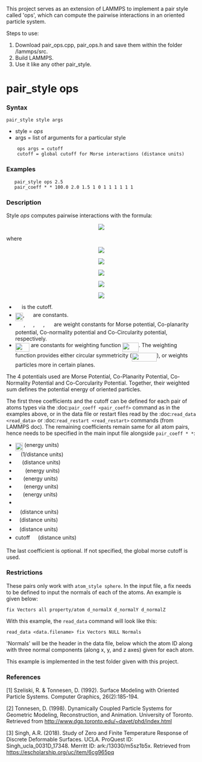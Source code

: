 This project serves as an extension of LAMMPS to implement a pair style called 'ops', which can compute the pairwise interactions in an oriented particle system. 

Steps to use:
1. Download pair_ops.cpp, pair_ops.h and save them within the folder /lammps/src.
2. Build LAMMPS.
3. Use it like any other pair_style.

# pair_style ops

### Syntax

`pair_style style args`

* style = *ops*
* args = list of arguments for a particular style
```
    ops args = cutoff
    cutoff = global cutoff for Morse interactions (distance units)
```
### Examples
```
   pair_style ops 2.5
   pair_coeff * * 100.0 2.0 1.5 1 0 1 1 1 1 1 1
``` 
### Description

Style *ops* computes pairwise interactions with the formula:

<p align="center"><img src="https://latex.codecogs.com/gif.latex?E%3D%5Calpha_m%5Cphi_m%28r_%7Bij%7D%29&plus;%5Calpha_p%5Cphi_p%28n_i%2Cr_%7Bij%7D%29&plus;%5Calpha_n%5Cphi_n%28n_i%2Cn_j%2Cr_%7Bij%7D%29&plus;%5Calpha_c%5Cphi_c%28n_i%2Cn_j%2Cr_%7Bij%7D%29%5Cquad%20r%3Cr_c" align=middle /></p>

where

<p align="center"><img src="https://latex.codecogs.com/gif.latex?%5Cphi_m%28r_%7Bij%7D%29%3DD_0%5Cleft%5Be%5E%7B-2%5Calpha%28r-r_0%29%7D-2e%5E%7B-%5Calpha%28r-r_0%29%7D%5Cright%5D" align=middle /></p>
<p align="center"><img src="https://latex.codecogs.com/gif.latex?%5Cphi_p%28n_i%2Cr_%7Bij%7D%29%3D%28n_i.r_%7Bij%7D%29%5E2%5Cpsi%28r_%7Bij%7D%29" align=middle /></p>
<p align="center"><img src="https://latex.codecogs.com/gif.latex?%5Cphi_n%28n_i%2Cn_j%2Cr_%7Bij%7D%29%3D%7Cn_i-n_j%7C%5E2%5Cpsi%28r_%7Bij%7D%29" align=middle /></p>
<p align="center"><img src="https://latex.codecogs.com/gif.latex?%5Cphi_c%28n_i%2Cn_j%2Cr_%7Bij%7D%29%3D%28%28n_i&plus;n_j%29.r_%7Bij%7D%29%5E2%5Cpsi%28r_%7Bij%7D%29" align=middle /></p>
<p align="center"><img src="https://latex.codecogs.com/gif.latex?%5Cpsi%28r_%7Bij%7D%29%3DKe%5E%7B%28-%5Cfrac%7Bx%5E2%7D%7B2a%5E2%7D-%5Cfrac%7By%5E2%7D%7B2b%5E2%7D-%5Cfrac%7Bz%5E2%7D%7B2c%5E2%7D%29%7D" align=middle /></p>
   
- <img src="https://rawgit.com/kannykanishk/ops-lammps/main/svgs/dc118d444558d9150b042da57bed75ea.svg?invert_in_darkmode" align=middle width=13.290972749999991pt height=14.15524440000002pt/> is the cutoff.
- <img src="https://rawgit.com/kannykanishk/ops-lammps/main/svgs/42fbe61bcc38cd8c7cb8a2f4abc9b4c7.svg?invert_in_darkmode" align=middle width=20.16214364999999pt height=22.465723500000017pt/>, <img src="https://rawgit.com/kannykanishk/ops-lammps/main/svgs/d6328eaebbcd5c358f426dbea4bdbf70.svg?invert_in_darkmode" align=middle width=15.13700594999999pt height=22.465723500000017pt/> are constants.
- <img src="https://rawgit.com/kannykanishk/ops-lammps/main/svgs/812375f957f3b78a317a4d7150c3ae73.svg?invert_in_darkmode" align=middle width=22.18049624999999pt height=14.15524440000002pt/>, <img src="https://rawgit.com/kannykanishk/ops-lammps/main/svgs/6c437e6db92ada6d18b2c92382e20721.svg?invert_in_darkmode" align=middle width=17.292125399999993pt height=14.15524440000002pt/>, <img src="https://rawgit.com/kannykanishk/ops-lammps/main/svgs/17275f74aac37adec4b7e565a0f8199a.svg?invert_in_darkmode" align=middle width=18.64167029999999pt height=14.15524440000002pt/>, <img src="https://rawgit.com/kannykanishk/ops-lammps/main/svgs/971651e87c9aebb6ec102860c98ae161.svg?invert_in_darkmode" align=middle width=16.390298099999992pt height=14.15524440000002pt/> are weight constants for Morse potential, Co-planarity potential, Co-normality potential and Co-Circularity potential, respectively.
- <img src="https://rawgit.com/kannykanishk/ops-lammps/main/svgs/c7511ce56cd9c8457f7a29917f39df8d.svg?invert_in_darkmode" align=middle width=37.46952164999999pt height=22.831056599999986pt/> are constants for weighting function <img src="https://rawgit.com/kannykanishk/ops-lammps/main/svgs/a5c4119e5685d6ff54503ba7c63bbcdb.svg?invert_in_darkmode" align=middle width=43.07662424999999pt height=24.65753399999998pt/>. The weighting function provides either circular symmetricity (<img src="https://rawgit.com/kannykanishk/ops-lammps/main/svgs/b11e6eeff71a96de798a5e4addc53da9.svg?invert_in_darkmode" align=middle width=66.6930165pt height=22.831056599999986pt/>), or weights particles more in certain planes.

The 4 potentials used are Morse Potential, Co-Planarity Potential, Co-Normality Potential and Co-Corcularity Potential. Together, their weighted sum defines the potential energy of oriented particles.

The first three coefficients and the cutoff can be defined for each pair of atoms types via the :doc:`pair_coeff <pair_coeff>` command as in the examples above, or in the data file or restart files read by the :doc:`read_data <read_data>` or :doc:`read_restart <read_restart>` commands (from LAMMPS doc). The remaining coefficients remain same for all atom pairs, hence needs to be specified in the main input file alongside `pair_coeff * *`:

* <img src="https://rawgit.com/kannykanishk/ops-lammps/main/svgs/084ad41df3595da9790e07d7d2fc9849.svg?invert_in_darkmode" align=middle width=20.09819954999999pt height=22.465723500000017pt/> (energy units)
* <img src="https://rawgit.com/kannykanishk/ops-lammps/main/svgs/c745b9b57c145ec5577b82542b2df546.svg?invert_in_darkmode" align=middle width=10.57650494999999pt height=14.15524440000002pt/> (1/distance units)
* <img src="https://rawgit.com/kannykanishk/ops-lammps/main/svgs/c1deb563f9f030f805445b5f3197054c.svg?invert_in_darkmode" align=middle width=13.904922899999988pt height=14.15524440000002pt/> (distance units)
* <img src="https://rawgit.com/kannykanishk/ops-lammps/main/svgs/812375f957f3b78a317a4d7150c3ae73.svg?invert_in_darkmode" align=middle width=22.18049624999999pt height=14.15524440000002pt/> (energy units) 
* <img src="https://rawgit.com/kannykanishk/ops-lammps/main/svgs/6c437e6db92ada6d18b2c92382e20721.svg?invert_in_darkmode" align=middle width=17.292125399999993pt height=14.15524440000002pt/> (energy units)
* <img src="https://rawgit.com/kannykanishk/ops-lammps/main/svgs/17275f74aac37adec4b7e565a0f8199a.svg?invert_in_darkmode" align=middle width=18.64167029999999pt height=14.15524440000002pt/> (energy units)
* <img src="https://rawgit.com/kannykanishk/ops-lammps/main/svgs/971651e87c9aebb6ec102860c98ae161.svg?invert_in_darkmode" align=middle width=16.390298099999992pt height=14.15524440000002pt/> (energy units)
* <img src="https://rawgit.com/kannykanishk/ops-lammps/main/svgs/d6328eaebbcd5c358f426dbea4bdbf70.svg?invert_in_darkmode" align=middle width=15.13700594999999pt height=22.465723500000017pt/>
* <img src="https://rawgit.com/kannykanishk/ops-lammps/main/svgs/44bc9d542a92714cac84e01cbbb7fd61.svg?invert_in_darkmode" align=middle width=8.68915409999999pt height=14.15524440000002pt/> (distance units)
* <img src="https://rawgit.com/kannykanishk/ops-lammps/main/svgs/4bdc8d9bcfb35e1c9bfb51fc69687dfc.svg?invert_in_darkmode" align=middle width=7.054796099999991pt height=22.831056599999986pt/> (distance units)
* <img src="https://rawgit.com/kannykanishk/ops-lammps/main/svgs/3e18a4a28fdee1744e5e3f79d13b9ff6.svg?invert_in_darkmode" align=middle width=7.11380504999999pt height=14.15524440000002pt/> (distance units)
* cutoff <img src="https://rawgit.com/kannykanishk/ops-lammps/main/svgs/dc118d444558d9150b042da57bed75ea.svg?invert_in_darkmode" align=middle width=13.290972749999991pt height=14.15524440000002pt/> (distance units)

The last coefficient is optional. If not specified, the global morse cutoff is used.

### Restrictions

These pairs only work with `atom_style sphere`. In the input file, a fix needs to be defined to input the normals of each of the atoms. An example is given below:

   `fix Vectors all property/atom d_normalX d_normalY d_normalZ`

With this example, the `read_data` command will look like this:

   `read_data <data.filename> fix Vectors NULL Normals`

'Normals' will be the header in the data file, below which the atom ID along with three normal components (along x, y, and z axes) given for each atom. 

This example is implemented in the test folder given with this project.

### References

[1] Szeliski, R. & Tonnesen, D. (1992). Surface Modeling with Oriented Particle Systems. Computer Graphics, 26(2):185-194.

[2] Tonnesen, D. (1998). Dynamically Coupled Particle Systems for Geometric Modeling, Reconstruction, and Animation. University of Toronto. Retrieved from http://www.dgp.toronto.edu/~davet/phd/index.html

[3] Singh, A.R. (2018). Study of Zero and Finite Temperature Response of Discrete Deformable Surfaces. UCLA. ProQuest ID: Singh_ucla_0031D_17348. Merritt ID: ark:/13030/m5sz1b5x. Retrieved from https://escholarship.org/uc/item/6cg965pq


